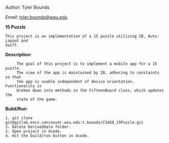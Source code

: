 *Author*: Tyler Bounds
  
*Email*:  tyler.bounds@wsu.edu

**15 Puzzle**
  
	This project is an implementation of a 15 puzzle utilizing IB, Auto-Layout and 
	Swift.
  
  
**Description**: 

         The goal of this project is to implement a mobile app for a 15 puzzle.
         The view of the app is maintained by IB, adhering to constaints so that
         the app is usable independent of device orientation. Functionality is 
         broken down into methods in the FifteenBoard class, which updates the
         state of the game.


**Build/Run**:

	1. git clone git@gitlab.encs.vancouver.wsu.edu:t.bounds/CS458_15Puzzle.git
	2. Delete DerivedData folder.
	3. Open project in Xcode.
	4. Hit the build/run button in Xcode.
